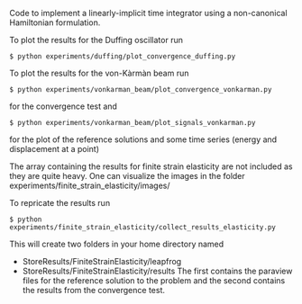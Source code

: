 Code to implement a linearly-implicit time integrator using a non-canonical Hamiltonian formulation.

To plot the results for the Duffing oscillator run
```
$ python experiments/duffing/plot_convergence_duffing.py
```

To plot the results for the von-Kàrmàn beam run
```
$ python experiments/vonkarman_beam/plot_convergence_vonkarman.py
```
for the convergence test and
```
$ python experiments/vonkarman_beam/plot_signals_vonkarman.py 
```
for the plot of the reference solutions and some time series (energy and displacement at a point)

The array containing the results for finite strain elasticity are not included as they are quite heavy.
One can visualize the images in the folder experiments/finite_strain_elasticity/images/

To repricate the results run 
```
$ python experiments/finite_strain_elasticity/collect_results_elasticity.py
```
This will create two folders in your home directory named 
- StoreResults/FiniteStrainElasticity/leapfrog
- StoreResults/FiniteStrainElasticity/results
The first contains the paraview files for the reference solution to the problem and the second contains the results from the convergence test.

